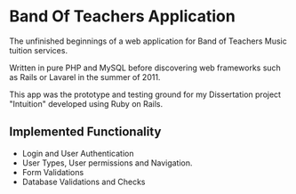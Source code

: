 Band Of Teachers Application
============================

The unfinished beginnings of a web application for Band of Teachers Music tuition services.

Written in pure PHP and MySQL before discovering web frameworks such as Rails or Lavarel in the summer of 2011.

This app was the prototype and testing ground for my Dissertation project "Intuition" developed using Ruby on Rails.

Implemented Functionality
-------------------------
- Login and User Authentication
- User Types, User permissions and Navigation.
- Form Validations
- Database Validations and Checks




